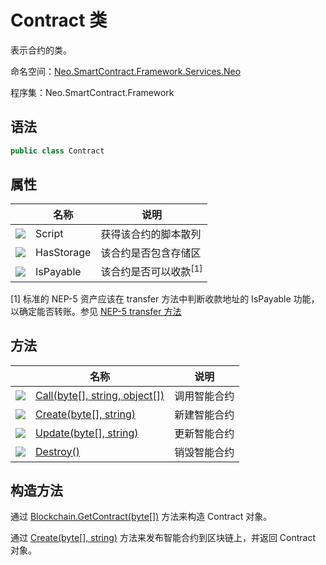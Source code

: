# Contract 类

表示合约的类。

命名空间：[Neo.SmartContract.Framework.Services.Neo](../neo.md)

程序集：Neo.SmartContract.Framework

## 语法

```c#
public class Contract
```

## 属性

|                                                        | 名称       | 说明                             |
| ------------------------------------------------------ | ---------- | -------------------------------- |
| ![](https://i-msdn.sec.s-msft.com/dynimg/IC74937.jpeg) | Script     | 获得该合约的脚本散列             |
| ![](https://i-msdn.sec.s-msft.com/dynimg/IC74937.jpeg) | HasStorage | 该合约是否包含存储区             |
| ![](https://i-msdn.sec.s-msft.com/dynimg/IC74937.jpeg) | IsPayable  | 该合约是否可以收款<sup>[1]</sup> |

[1] 标准的 NEP-5 资产应该在 transfer 方法中判断收款地址的 IsPayable 功能，以确定能否转账。参见 [NEP-5 transfer 方法]( https://github.com/neo-project/proposals/blob/master/nep-5.mediawiki#transfer )

## 方法

|                                          | 名称                                       | 说明              |
| ---------------------------------------- | ---------------------------------------- | --------------- |
| ![](https://i-msdn.sec.s-msft.com/dynimg/IC91302.jpeg) | [Call(byte[], string, object[])](Contract/Call.md) | 调用智能合约    |
| ![](https://i-msdn.sec.s-msft.com/dynimg/IC91302.jpeg) | [Create(byte[], string)](Contract/[Create.md)      | 新建智能合约 |
| ![](https://i-msdn.sec.s-msft.com/dynimg/IC91302.jpeg) | [Update(byte[], string)](Contract/Update.md)       | 更新智能合约 |
| ![](https://i-msdn.sec.s-msft.com/dynimg/IC91302.jpeg) | [Destroy()](Contract/Destroy.md)         | 销毁智能合约 |

## 构造方法

通过 [Blockchain.GetContract(byte[])](Blockchain/GetContract.md) 方法来构造 Contract 对象。

通过 [Create(byte[], string)](Contract/[Create.md) 方法来发布智能合约到区块链上，并返回 Contract 对象。
